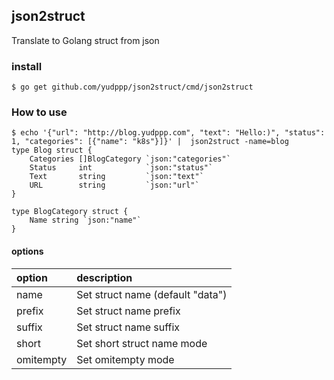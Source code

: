 ## json2struct

Translate to Golang struct from json

### install

```
$ go get github.com/yudppp/json2struct/cmd/json2struct
``` 

### How to use

```
$ echo '{"url": "http://blog.yudppp.com", "text": "Hello:)", "status": 1, "categories": [{"name": "k8s"}]}' |  json2struct -name=blog
type Blog struct {
	Categories []BlogCategory `json:"categories"`
	Status     int            `json:"status"`
	Text       string         `json:"text"`
	URL        string         `json:"url"`
}

type BlogCategory struct {
	Name string `json:"name"`
}
```

#### options

| option | description |
|:-----------|:-----------|
| name | Set struct name (default "data") |
| prefix | Set struct name prefix |
| suffix | Set struct name suffix |
| short | Set short struct name mode |
| omitempty | Set omitempty mode |
